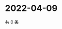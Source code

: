 # 2022-04-09

共 0 条

<!-- BEGIN WEIBO -->
<!-- 最后更新时间 Sat Apr 09 2022 00:17:53 GMT+0800 (China Standard Time) -->

<!-- END WEIBO -->
